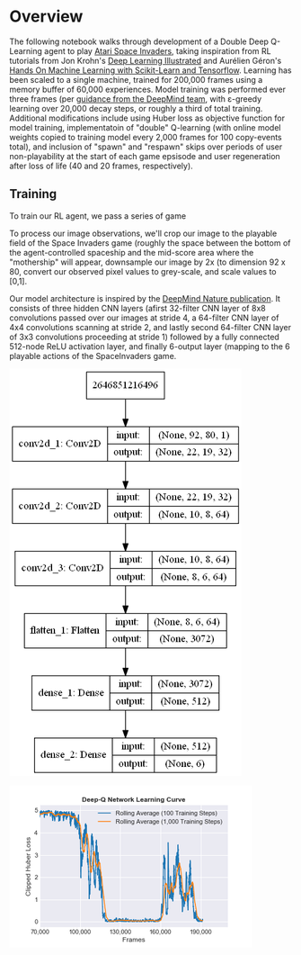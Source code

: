 # Overview
The following notebook walks through development of a Double Deep Q-Learning agent to play [Atari Space Invaders](https://gym.openai.com/envs/SpaceInvaders-v0/), taking inspiration from RL tutorials from Jon Krohn's [Deep Learning Illustrated](https://github.com/the-deep-learners/deep-learning-illustrated/blob/master/notebooks/cartpole_dqn.ipynb) and Aurélien Géron's [Hands On Machine Learning with Scikit-Learn and Tensorflow](https://github.com/ageron/handson-ml/blob/master/16_reinforcement_learning.ipynb). Learning has been scaled to a single machine, trained for 200,000 frames using a memory buffer of 60,000 experiences. Model training was performed ever three frames (per [guidance from the DeepMind team](https://www.cs.toronto.edu/~vmnih/docs/dqn.pdf), with ε-greedy learning over 20,000 decay steps, or roughly a third of total training. Additional modifications include using Huber loss as objective function for model training, implementatoin of "double" Q-learning (with online model weights copied to training model every 2,000 frames for 100 copy-events total), and inclusion of "spawn" and "respawn" skips over periods of user non-playability at the start of each game epsisode and user regeneration after loss of life (40 and 20 frames, respectively).
## Training
To train our RL agent, we pass a series of game 

To process our image observations, we'll crop our image to the playable field of the Space Invaders game (roughly the space between the bottom of the agent-controlled spaceship and the mid-score area where the "mothership" will appear, downsample our image by 2x (to dimension 92 x 80, convert our observed pixel values to grey-scale, and scale values to [0,1].


Our model architecture is inspired by the [DeepMind Nature publication](https://storage.googleapis.com/deepmind-media/dqn/DQNNaturePaper.pdf). It consists of three hidden CNN layers (afirst 32-filter CNN layer of 8x8 convolutions passed over our images at stride 4, a 64-filter CNN layer of 4x4 convolutions scanning at stride 2, and lastly second 64-filter CNN layer of 3x3 convolutions proceeding at stride 1) followed by a fully connected 512-node ReLU activation layer, and finally  6-output layer (mapping to the 6 playable actions  of the SpaceInvaders game.

![ANN Arhcitecture](https://raw.githubusercontent.com/hustlerbb19/Space-Invaders/master/DDQN_model_output/ANN_architecture.png)


![img](https://raw.githubusercontent.com/hustlerbb19/Space-Invaders/master/ddqn_model_output/Clipped%20Learning%20Curve.png)
